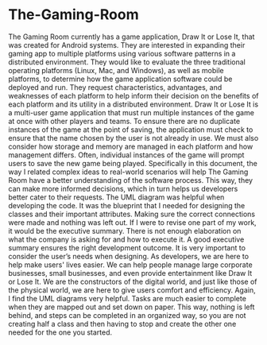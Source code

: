 # The-Gaming-Room
The Gaming Room currently has a game application, Draw It or Lose It, that was created for Android systems. They are interested in expanding their gaming app to multiple platforms using various software patterns in a distributed environment. They would like to evaluate the three traditional operating platforms (Linux, Mac, and Windows), as well as mobile platforms, to determine how the game application software could be deployed and run. They request characteristics, advantages, and weaknesses of each platform to help inform their decision on the benefits of each platform and its utility in a distributed environment. Draw It or Lose It is a multi-user game application that must run multiple instances of the game at once with other players and teams. To ensure there are no duplicate instances of the game at the point of saving, the application must check to ensure that the name chosen by the user is not already in use. We must also consider how storage and memory are managed in each platform and how management differs. Often, individual instances of the game will prompt users to save the new game being played.
Specifically in this document, the way I related complex ideas to real-world scenarios will help The Gaming Room have a better understanding of the software process. This way, they can make more informed decisions, which in turn helps us developers better cater to their requests. 
The UML diagram was helpful when developing the code. It was the blueprint that I needed for designing the classes and their important attributes. Making sure the correct connections were made and nothing was left out.
If I were to revise one part of my work, it would be the executive summary. There is not enough elaboration on what the company is asking for and how to execute it. A good executive summary ensures the right development outcome. 
It is very important to consider the user’s needs when designing. As developers, we are here to help make users' lives easier. We can help people manage large corporate businesses, small businesses, and even provide entertainment like Draw It or Lose It. We are the constructors of the digital world, and just like those of the physical world, we are here to give users comfort and efficiency.
Again, I find the UML diagrams very helpful. Tasks are much easier to complete when they are mapped out and set down on paper. This way, nothing is left behind, and steps can be completed in an organized way, so you are not creating half a class and then having to stop and create the other one needed for the one you started. 
